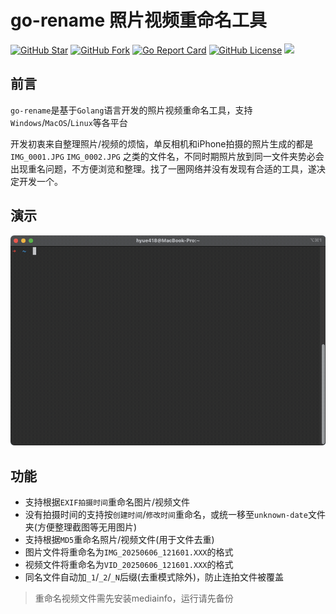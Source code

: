 # go-rename 照片视频重命名工具

[![GitHub Star](https://img.shields.io/github/stars/hyue418/go-rename.svg?style=flat-square&label=Star&color=4285dd&logo=github)](https://github.com/hyue418/go-rename)
[![GitHub Fork](https://img.shields.io/github/forks/hyue418/go-rename.svg?style=flat-square&label=Fork&color=4285dd&logo=github)](https://github.com/hyue418/go-rename)
[![Go Report Card](https://goreportcard.com/badge/github.com/hyue418/go-rename)](https://goreportcard.com/report/github.com/hyue418/go-rename)
[![GitHub License](https://img.shields.io/github/license/hyue418/go-rename)](https://github.com/hyue418/go-rename/blob/main/LICENSE)
[![](https://data.jsdelivr.com/v1/package/gh/hyue418/go-rename/badge)](https://www.jsdelivr.com/package/gh/hyue418/go-rename)

## 前言

`go-rename`是基于`Golang`语言开发的照片视频重命名工具，支持`Windows`/`MacOS`/`Linux`等各平台

开发初衷来自整理照片/视频的烦恼，单反相机和iPhone拍摄的照片生成的都是`IMG_0001.JPG` `IMG_0002.JPG`
之类的文件名，不同时期照片放到同一文件夹势必会出现重名问题，不方便浏览和整理。找了一圈网络并没有发现有合适的工具，遂决定开发一个。

## 演示

<img src="./doc/images/mac_example.gif" width="835">

## 功能

* 支持根据`EXIF拍摄时间`重命名图片/视频文件
* 没有拍摄时间的支持按`创建时间`/`修改时间`重命名，或统一移至`unknown-date`文件夹(方便整理截图等无用图片)
* 支持根据`MD5`重命名照片/视频文件(用于文件去重)
* 图片文件将重命名为`IMG_20250606_121601.XXX`的格式
* 视频文件将重命名为`VID_20250606_121601.XXX`的格式
* 同名文件自动加`_1`/`_2`/`_N`后缀(去重模式除外)，防止连拍文件被覆盖

> 重命名视频文件需先安装mediainfo，运行请先备份